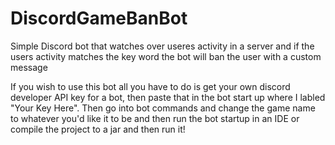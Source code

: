 # DiscordGameBanBot
Simple Discord bot that watches over useres activity in a server and if the users activity matches the key word the bot will ban the user with a custom message

If you wish to use this bot all you have to do is get your own discord developer API key for a bot, then paste that in the bot start up where I labled "Your Key Here".
Then go into bot commands and change the game name to whatever you'd like it to be and then run the bot startup in an IDE or compile the project to a jar and then run it!
